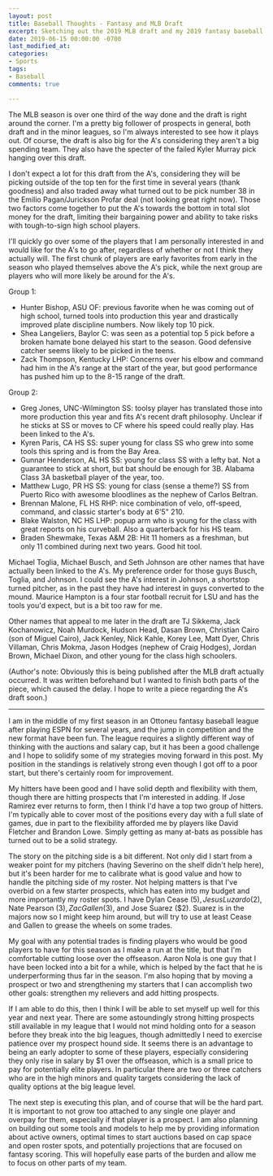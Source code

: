 ```yaml
---
layout: post
title: Baseball Thoughts - Fantasy and MLB Draft
excerpt: Sketching out the 2019 MLB draft and my 2019 fantasy baseball season
date: 2019-06-15 00:00:00 -0700
last_modified_at: 
categories:
- Sports
tags:
- Baseball
comments: true

---
```

The MLB season is over one third of the way done and the draft is right around the corner. I'm a pretty big follower of prospects in general, both draft and in the minor leagues, so I'm always interested to see how it plays out. Of course, the draft is also big for the A's considering they aren't a big spending team. They also have the specter of the failed Kyler Murray pick hanging over this draft.

I don't expect a lot for this draft from the A's, considering they will be picking outside of the top ten for the first time in several years (thank goodness) and also traded away what turned out to be pick number 38 in the Emilio Pagan/Jurickson Profar deal (not looking great right now). Those two factors come together to put the A's towards the bottom in total slot money for the draft, limiting their bargaining power and ability to take risks with tough-to-sign high school players.

I'll quickly go over some of the players that I am personally interested in and would like for the A's to go after, regardless of whether or not I think they actually will. The first chunk of players are early favorites from early in the season who played themselves above the A's pick, while the next group are players who will more likely be around for the A's.

Group 1:

* Hunter Bishop, ASU OF: previous favorite when he was coming out of high school, turned tools into production this year and drastically improved plate discipline numbers. Now likely top 10 pick.
* Shea Langeliers, Baylor C: was seen as a potential top 5 pick before a broken hamate bone delayed his start to the season. Good defensive catcher seems likely to be picked in the teens.
* Zack Thompson, Kentucky LHP: Concerns over his elbow and command had him in the A's range at the start of the year, but good performance has pushed him up to the 8-15 range of the draft.

Group 2:

* Greg Jones, UNC-Wilmington SS: toolsy player has translated those into more production this year and fits A's recent draft philosophy. Unclear if he sticks at SS or moves to CF where his speed could really play. Has been linked to the A's.
* Kyren Paris, CA HS SS: super young for class SS who grew into some tools this spring and is from the Bay Area.
* Gunnar Henderson, AL HS SS: young for class SS with a lefty bat. Not a guarantee to stick at short, but bat should be enough for 3B. Alabama Class 3A basketball player of the year, too.
* Matthew Lugo, PR HS SS: young for class (sense a theme?) SS from Puerto Rico with awesome bloodlines as the nephew of Carlos Beltran.
* Brennan Malone, FL HS RHP: nice combination of velo, off-speed, command, and classic starter's body at 6'5" 210.
* Blake Walston, NC HS LHP: popup arm who is young for the class with great reports on his curveball. Also a quarterback for his HS team.
* Braden Shewmake, Texas A&M 2B: Hit 11 homers as a freshman, but only 11 combined during next two years. Good hit tool.

Michael Toglia, Michael Busch, and Seth Johnson are other names that have actually been linked to the A's. My preference order for those guys Busch, Toglia, and Johnson. I could see the A's interest in Johnson, a shortstop turned pitcher, as in the past they have had interest in guys converted to the mound. Maurice Hampton is a four star football recruit for LSU and has the tools you'd expect, but is a bit too raw for me.

Other names that appeal to me later in the draft are TJ Sikkema, Jack Kochanowicz, Noah Murdock, Hudson Head, Dasan Brown, Christian Cairo (son of Miguel Cairo), Jack Kenley, Nick Kahle, Korey Lee, Matt Dyer, Chris Villaman, Chris Mokma, Jason Hodges (nephew of Craig Hodges), Jordan Brown, Michael Dixon, and other young for the class high schoolers. 

(Author's note: Obviously this is being published after the MLB draft actually occurred. It was written beforehand but I wanted to finish both parts of the piece, which caused the delay. I hope to write a piece regarding the A's draft soon.)

***

I am in the middle of my first season in an Ottoneu fantasy baseball league after playing ESPN for several years, and the jump in competition and the new format have been fun. The league requires a slightly different way of thinking with the auctions and salary cap, but it has been a good challenge and I hope to solidify some of my strategies moving forward in this post. My position in the standings is relatively strong even though I got off to a poor start, but there's certainly room for improvement.

My hitters have been good and I have solid depth and flexibility with them, though there are hitting prospects that I'm interested in adding. If Jose Ramirez ever returns to form, then I think I'd have a top two group of hitters. I'm typically able to cover most of the positions every day with a full slate of games, due in part to the flexibility afforded me by players like David Fletcher and Brandon Lowe. Simply getting as many at-bats as possible has turned out to be a solid strategy. 

The story on the pitching side is a bit different. Not only did I start from a weaker point for my pitchers (having Severino on the shelf didn't help here), but it's been harder for me to calibrate what is good value and how to handle the pitching side of my roster. Not helping matters is that I've overbid on a few starter prospects, which has eaten into my budget and more importantly my roster spots. I have Dylan Cease ($5), Jesus Luzardo ($2), Nate Pearson ($3), Zac Gallen ($3), and Jose Suarez ($2). Suarez is in the majors now so I might keep him around, but will try to use at least Cease and Gallen to grease the wheels on some trades. 

My goal with any potential trades is finding players who would be good players to have for this season as I make a run at the title, but that I'm comfortable cutting loose over the offseason. Aaron Nola is one guy that I have been locked into a bit for a while, which is helped by the fact that he is underperforming thus far in the season. I'm also hoping that by moving a prospect or two and strengthening my starters that I can accomplish two other goals: strengthen my relievers and add hitting prospects. 

If I am able to do this, then I think I will be able to set myself up well for this year and next year. There are some astoundingly strong hitting prospects still available in my league that I would not mind holding onto for a season before they break into the big leagues, though admittedly I need to exercise patience over my prospect hound side. It seems there is an advantage to being an early adopter to some of these players, especially considering they only rise in salary by $1 over the offseason, which is a small price to pay for potentially elite players. In particular there are two or three catchers who are in the high minors and quality targets considering the lack of quality options at the big league level. 

The next step is executing this plan, and of course that will be the hard part. It is important to not grow too attached to any single one player and overpay for them, especially if that player is a prospect. I am also planning on building out some tools and models to help me by providing information about active owners, optimal times to start auctions based on cap space and open roster spots, and potentially projections that are focused on fantasy scoring. This will hopefully ease parts of the burden and allow me to focus on other parts of my team. 